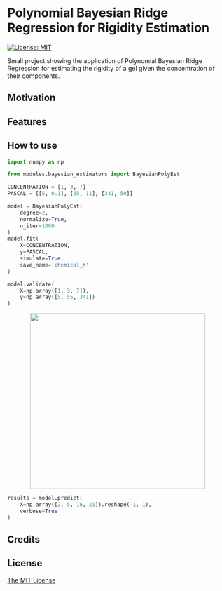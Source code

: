
# Polynomial Bayesian Ridge Regression for Rigidity Estimation

[![License: MIT](https://img.shields.io/badge/License-MIT-yellow.svg)](https://opensource.org/licenses/MIT)

Small project showing the application of Polynomial Bayesian Ridge Regression for estimating the rigidity of a gel given the concentration of their components.

## Motivation

## Features

## How to use  
  
```python
import numpy as np

from modules.bayesian_estimators import BayesianPolyEst

CONCENTRATION = [1, 3, 7]
PASCAL = [[5, 0.1], [55, 11], [341, 50]]
```

```python
model = BayesianPolyEst(
    degree=2,
    normalize=True,
    n_iter=1000
)
model.fit(
    X=CONCENTRATION,
    y=PASCAL,
    simulate=True,
    save_name='chemical_X'
)
```

```python
model.validate(
    X=np.array([1, 3, 7]),
    y=np.array([5, 55, 341])
)
```  
  
<p align="center">   
  <img width="400" height="400" src="https://github.com/vb690/bazaar/blob/master/pascal_estimator/results/images/chemical_X.png">
</p>   
  
```python
results = model.predict(
    X=np.array([2, 5, 16, 21]).reshape(-1, 1),
    verbose=True
)
```

## Credits

## License

[The MIT License](https://github.com/vb690/bazaar/blob/master/LICENSE)
